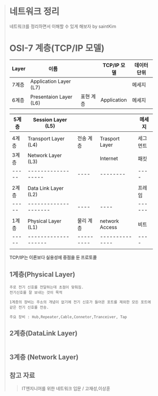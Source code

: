 > # 네트워크 정리
> 네트워크를 정리하면서 이해할 수 있게 해보자 by saintKim
> # OSI-7 계층(TCP/IP 모델)
> | Layer | 이름                   |      | TCP/IP 모델 | 데이터 단위 |
> | ----- | ---------------------- | ---- | ----------- | ----------- |
> | 7계층 | Application Layer (L7) |      |             | 메세지      |
> |6계층| Presentaion Layer (L6)| 표현 계층 |  Application |메세지
>
> | 5계층 | Session Layer (L5) |      |      | 메세지 |
> | ----- | ------------------ | ---- | ---- | ------ |
> |       |                    |      |      |        |
> |4계층| Transport Layer (L4)| 전송 계층 |Trasport Layer |세그먼트
> | 3계층 | Network Layer (L3) |      | Internet | 패킷 |
> | ----- | ------------------ | ---- | -------- | ---- |
> |       |                    |      |          |      |
> | 2계층 | Data Link Layer (L2) |      |      | 프레임 |
> | ----- | -------------------- | ---- | ---- | ------ |
> |       |                      |      |      |        |
> | 1계층 | Physical Layer (L1) | 물리 계층 | network Access | 비트 |
> | ----- | ------------------- | --------- | -------------- | ---- |
> |       |                     |           |                |      |
>
> **TCP/IP는 이론보다 실용성에 중점을 둔 프로토콜**
>
>   ##  1계층(Physical Layer)
>  ```
>  주로 전기 신호를 전달하는데 초점이 맞춰짐.
>  전기신호를 잘 보내는 것이 목적
>  
> 1계층의 장비는 주소의 개념이 없기에 전기 신호가 들어온 포트를 제외한 모든 포트에 같은 전기 신호를 전송.
> 
>  주요 장비 : Hub,Repeater,Cable,Connetor,Tranceiver, Tap
>  ```
>   ## 2계층(DataLink Layer)
> ```
> 
> ```
> ## 3계층 (Network Layer)
> ## 참고 자료
> > IT엔지니어를 위한 네트워크 입문 / 고재성,이상훈